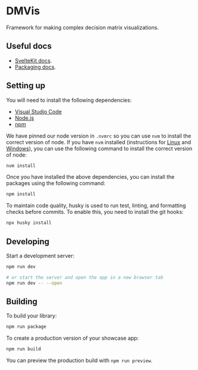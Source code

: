 # DMVis

Framework for making complex decision matrix visualizations.

## Useful docs

- [SvelteKit docs](https://kit.svelte.dev/docs).
- [Packaging docs](https://kit.svelte.dev/docs/packaging).

## Setting up

You will need to install the following dependencies:
- [Visual Studio Code](https://code.visualstudio.com/download)
- [Node.js](https://nodejs.org/en/download/)
- [npm](https://www.npmjs.com/get-npm)

We have pinned our node version in `.nvmrc` so you can use `nvm` to install the
correct version of node. If you have `nvm` installed (instructions for
[Linux](https://github.com/nvm-sh/nvm) and
[Windows](https://github.com/coreybutler/nvm-windows)),
you can use the following command to install the correct version of node:

```bash
nvm install
```

Once you have installed the above dependencies, you can install the packages
using the following command:

```bash
npm install
```

To maintain code quality, husky is used to run test, linting, and formatting checks
before commits. To enable this, you need to install the git hooks:

```bash
npx husky install
```

## Developing

Start a development server:

```bash
npm run dev

# or start the server and open the app in a new browser tab
npm run dev -- --open
```

## Building

To build your library:

```bash
npm run package
```

To create a production version of your showcase app:

```bash
npm run build
```

You can preview the production build with `npm run preview`.
